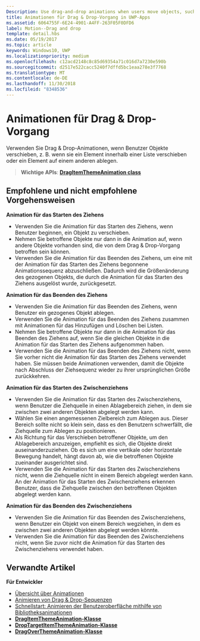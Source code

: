 ```yaml
---
Description: Use drag-and-drop animations when users move objects, such as moving an item within a list, or dropping an item on top of another.
title: Animationen für Drag & Drop-Vorgang in UWP-Apps
ms.assetid: 6064755F-6E24-4901-A4FF-263F05F0DFD6
label: Motion--Drag and drop
template: detail.hbs
ms.date: 05/19/2017
ms.topic: article
keywords: Windows10, UWP
ms.localizationpriority: medium
ms.openlocfilehash: c12acd2148c8c85d69354a71c016d7a7230e590b
ms.sourcegitcommit: d2517e522cacc5240f7dffd5bc1eaa278e3f7768
ms.translationtype: MT
ms.contentlocale: de-DE
ms.lasthandoff: 11/30/2018
ms.locfileid: "8348536"
---
```

# <a name="drag-animations"></a>Animationen für Drag & Drop-Vorgang




Verwenden Sie Drag & Drop-Animationen, wenn Benutzer Objekte verschieben, z. B. wenn sie ein Element innerhalb einer Liste verschieben oder ein Element auf einem anderen ablegen.

> **Wichtige APIs**: [**DragItemThemeAnimation class**](https://msdn.microsoft.com/library/windows/apps/br243174)


## <a name="dos-and-donts"></a>Empfohlene und nicht empfohlene Vorgehensweisen


**Animation für das Starten des Ziehens**

-   Verwenden Sie die Animation für das Starten des Ziehens, wenn Benutzer beginnen, ein Objekt zu verschieben.
-   Nehmen Sie betroffene Objekte nur dann in die Animation auf, wenn andere Objekte vorhanden sind, die von dem Drag & Drop-Vorgang betroffen sein können.
-   Verwenden Sie die Animation für das Beenden des Ziehens, um eine mit der Animation für das Starten des Ziehens begonnene Animationssequenz abzuschließen. Dadurch wird die Größenänderung des gezogenen Objekts, die durch die Animation für das Starten des Ziehens ausgelöst wurde, zurückgesetzt.

**Animation für das Beenden des Ziehens**

-   Verwenden Sie die Animation für das Beenden des Ziehens, wenn Benutzer ein gezogenes Objekt ablegen.
-   Verwenden Sie die Animation für das Beenden des Ziehens zusammen mit Animationen für das Hinzufügen und Löschen bei Listen.
-   Nehmen Sie betroffene Objekte nur dann in die Animation für das Beenden des Ziehens auf, wenn Sie die gleichen Objekte in die Animation für das Starten des Ziehens aufgenommen haben.
-   Verwenden Sie die Animation für das Beenden des Ziehens nicht, wenn Sie vorher nicht die Animation für das Starten des Ziehens verwendet haben. Sie müssen beide Animationen verwenden, damit die Objekte nach Abschluss der Ziehsequenz wieder zu ihrer ursprünglichen Größe zurückkehren.

**Animation für das Starten des Zwischenziehens**

-   Verwenden Sie die Animation für das Starten des Zwischenziehens, wenn Benutzer die Ziehquelle in einen Ablagebereich ziehen, in dem sie zwischen zwei anderen Objekten abgelegt werden kann.
-   Wählen Sie einen angemessenen Zielbereich zum Ablegen aus. Dieser Bereich sollte nicht so klein sein, dass es den Benutzern schwerfällt, die Ziehquelle zum Ablegen zu positionieren.
-   Als Richtung für das Verschieben betroffener Objekte, um den Ablagebereich anzuzeigen, empfiehlt es sich, die Objekte direkt auseinanderzuziehen. Ob es sich um eine vertikale oder horizontale Bewegung handelt, hängt davon ab, wie die betroffenen Objekte zueinander ausgerichtet sind.
-   Verwenden Sie die Animation für das Starten des Zwischenziehens nicht, wenn die Ziehquelle nicht in einem Bereich abgelegt werden kann. An der Animation für das Starten des Zwischenziehens erkennen Benutzer, dass die Ziehquelle zwischen den betroffenen Objekten abgelegt werden kann.

**Animation für das Beenden des Zwischenziehens**

-   Verwenden Sie die Animation für das Beenden des Zwischenziehens, wenn Benutzer ein Objekt von einem Bereich wegziehen, in dem es zwischen zwei anderen Objekten abgelegt werden könnte.
-   Verwenden Sie die Animation für das Beenden des Zwischenziehens nicht, wenn Sie zuvor nicht die Animation für das Starten des Zwischenziehens verwendet haben.


## <a name="related-articles"></a>Verwandte Artikel

**Für Entwickler**
* [Übersicht über Animationen](https://msdn.microsoft.com/library/windows/apps/mt187350)
* [Animieren von Drag & Drop-Sequenzen](https://msdn.microsoft.com/library/windows/apps/xaml/jj649427)
* [Schnellstart: Animieren der Benutzeroberfläche mithilfe von Bibliotheksanimationen](https://msdn.microsoft.com/library/windows/apps/xaml/hh452703)
* [**DragItemThemeAnimation-Klasse**](https://msdn.microsoft.com/library/windows/apps/br243174)
* [**DropTargetItemThemeAnimation-Klasse**](https://msdn.microsoft.com/library/windows/apps/br243186)
* [**DragOverThemeAnimation-Klasse**](https://msdn.microsoft.com/library/windows/apps/br243180)


 




